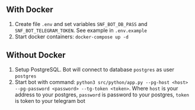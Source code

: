 ## With Docker
1. Create file `.env` and set variables `SNF_BOT_DB_PASS` and `SNF_BOT_TELEGRAM_TOKEN`.
See example in `.env.example`
2. Start docker containers: `docker-compose up -d`

## Without Docker 
1. Setup PostgreSQL. Bot will connect to database `postgres` as user `postgres`
2. Start bot with command:
    `python3 src/python/app.py
    --pg-host <host>
    --pg-password <password>
    --tg-token <token>`.
    Where `host` is your address to your postgres, `password` is password to your postgres, `token` is token to your telegram bot